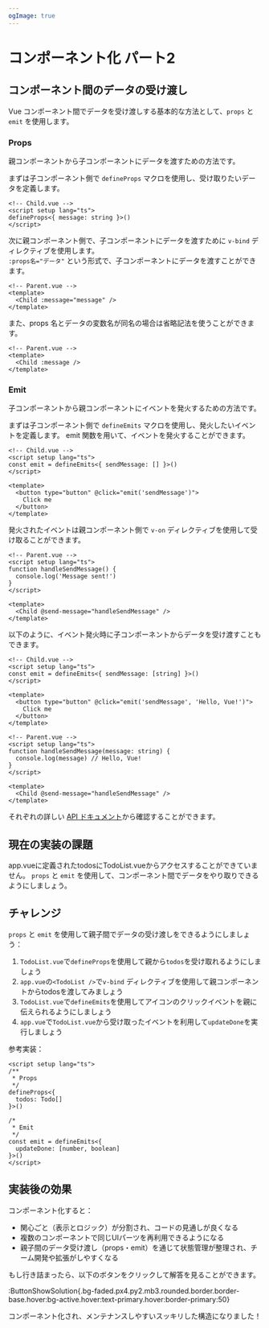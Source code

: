 ```yaml
---
ogImage: true
---
```


# コンポーネント化 パート2

## コンポーネント間のデータの受け渡し

Vue コンポーネント間でデータを受け渡しする基本的な方法として、`props` と `emit` を使用します。

### Props

親コンポーネントから子コンポーネントにデータを渡すための方法です。

まずは子コンポーネント側で `defineProps` マクロを使用し、受け取りたいデータを定義します。

```vue
<!-- Child.vue -->
<script setup lang="ts">
defineProps<{ message: string }>()
</script>
```

次に親コンポーネント側で、子コンポーネントにデータを渡すために `v-bind` ディレクティブを使用します。\
`:props名="データ"` という形式で、子コンポーネントにデータを渡すことができます。

```vue
<!-- Parent.vue -->
<template>
  <Child :message="message" />
</template>
```

また、props 名とデータの変数名が同名の場合は省略記法を使うことができます。

```vue
<!-- Parent.vue -->
<template>
  <Child :message />
</template>
```

### Emit

子コンポーネントから親コンポーネントにイベントを発火するための方法です。

まずは子コンポーネント側で `defineEmits` マクロを使用し、発火したいイベントを定義します。
emit 関数を用いて、イベントを発火することができます。

```vue
<!-- Child.vue -->
<script setup lang="ts">
const emit = defineEmits<{ sendMessage: [] }>()
</script>

<template>
  <button type="button" @click="emit('sendMessage')">
    Click me
  </button>
</template>
```

発火されたイベントは親コンポーネント側で `v-on` ディレクティブを使用して受け取ることができます。

```vue
<!-- Parent.vue -->
<script setup lang="ts">
function handleSendMessage() {
  console.log('Message sent!')
}
</script>

<template>
  <Child @send-message="handleSendMessage" />
</template>
```

以下のように、イベント発火時に子コンポーネントからデータを受け渡すこともできます。

```vue
<!-- Child.vue -->
<script setup lang="ts">
const emit = defineEmits<{ sendMessage: [string] }>()
</script>

<template>
  <button type="button" @click="emit('sendMessage', 'Hello, Vue!')">
    Click me
  </button>
</template>
```

```vue
<!-- Parent.vue -->
<script setup lang="ts">
function handleSendMessage(message: string) {
  console.log(message) // Hello, Vue!
}
</script>

<template>
  <Child @send-message="handleSendMessage" />
</template>
```

それぞれの詳しい [API ドキュメント](https://ja.vuejs.org/api/sfc-script-setup.html#defineprops-defineemits)から確認することができます。

## 現在の実装の課題

app.vueに定義されたtodosにTodoList.vueからアクセスすることができていません。
`props` と `emit` を使用して、コンポーネント間でデータをやり取りできるようにしましょう。

## チャレンジ

`props` と `emit` を使用して親子間でデータの受け渡しをできるようにしましょう：

1. `TodoList.vue`で`defineProps`を使用して親から`todos`を受け取れるようにしましょう
2. `app.vue`の`<TodoList />`で`v-bind` ディレクティブを使用して親コンポーネントからtodosを渡してみましょう
3. `TodoList.vue`で`defineEmits`を使用してアイコンのクリックイベントを親に伝えられるようにしましょう
4. `app.vue`で`TodoList.vue`から受け取ったイベントを利用して`updateDone`を実行しましょう

参考実装：

```vue
<script setup lang="ts">
/**
 * Props
 */
defineProps<{
  todos: Todo[]
}>()

/*
 * Emit
 */
const emit = defineEmits<{
  updateDone: [number, boolean]
}>()
</script>
```

## 実装後の効果

コンポーネント化すると：

- 関心ごと（表示とロジック）が分割され、コードの見通しが良くなる
- 複数のコンポーネントで同じUIパーツを再利用できるようになる
- 親子間のデータ受け渡し（props・emit）を通じて状態管理が整理され、チーム開発や拡張がしやすくなる

もし行き詰まったら、以下のボタンをクリックして解答を見ることができます。

:ButtonShowSolution{.bg-faded.px4.py2.mb3.rounded.border.border-base.hover:bg-active.hover:text-primary.hover:border-primary:50}

コンポーネント化され、メンテナンスしやすいスッキリした構造になりました！
